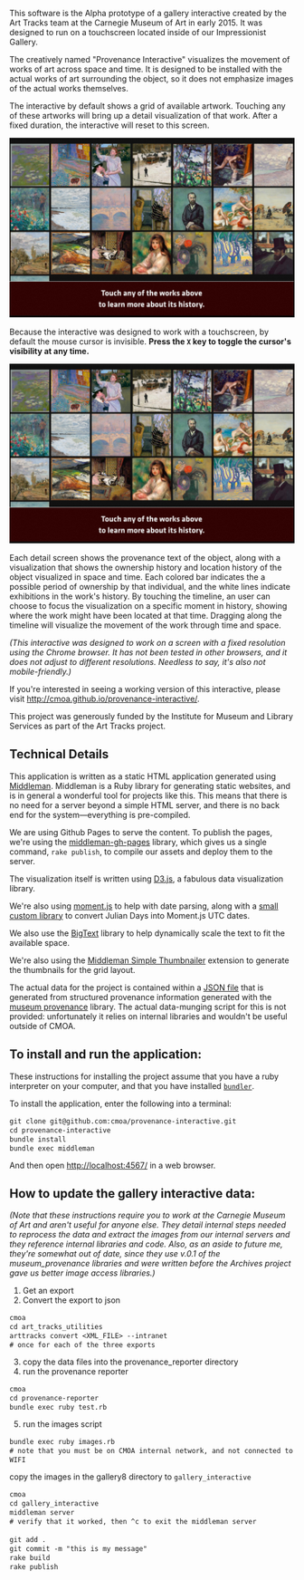 This software is the Alpha prototype of a gallery interactive created by the Art Tracks team at the Carnegie Museum of Art in early 2015.  It was designed to run on a touchscreen located inside of our Impressionist Gallery.

The creatively named "Provenance Interactive" visualizes the movement of works of art across space and time.  It is designed to be installed with the actual works of art surrounding the object, so it does not emphasize images of the actual works themselves.

The interactive by default shows a grid of available artwork.  Touching any of these artworks will bring up a detail visualization of that work.  After a fixed duration, the interactive will reset to this screen.

![Preview image of the introduction screen](docs/main_screen.png)

Because the interactive was designed to work with a touchscreen, by default the mouse cursor is invisible.  **Press the `X` key to toggle the cursor's visibility at any time.**  


![Preview image of a detail screen showing Paul Cézanne's Self Portrait and a map of the world with individual transaction locations marked with pins](docs/main_screen.png)

Each detail screen shows the provenance text of the object, along with a visualization that shows the ownership history and location history of the object visualized in space and time.  Each colored bar indicates the a possible period of ownership by that individual, and the white lines indicate exhibitions in the work's history.  By touching the timeline, an user can choose to focus the visualization on a specific moment in history, showing where the work might have been located at that time.  Dragging along the timeline will visualize the movement of the work through time and space.

*(This interactive was designed to work on a screen with a fixed resolution using the Chrome browser.  It has not been tested in other browsers, and it does not adjust to different resolutions.  Needless to say, it's also not mobile-friendly.)*

If you're interested in seeing a working version of this interactive, please visit <http://cmoa.github.io/provenance-interactive/>.

This project was generously funded by the Institute for Museum and Library Services as part of the Art Tracks project.


## Technical Details

This application is written as a static HTML application generated using [Middleman](https://middlemanapp.com).  Middleman is a Ruby library for generating static websites, and is in general a wonderful tool for projects like this.  This means that there is no need for a server beyond a simple HTML server, and there is no back end for the system—everything is pre-compiled.

We are using Github Pages to serve the content.  To publish the pages, we're using the [middleman-gh-pages](https://github.com/edgecase/middleman-gh-pages) library, which gives us a single command, `rake publish`, to compile our assets and deploy them to the server.

The visualization itself is written using [D3.js](https://d3js.org/), a fabulous data visualization library.  

We're also using [moment.js](http://momentjs.com/) to help with date parsing, along with a [small custom library](https://github.com/cmoa/provenance-interactive/blob/master/source/javascripts/_julian.js) to convert Julian Days into Moment.js UTC dates.  

We also use the [BigText](https://github.com/zachleat/bigtext) library to help dynamically scale the text to fit the available space.

We're also using the [Middleman Simple Thumbnailer](https://github.com/kubenstein/middleman-simple-thumbnailer) extension to generate the thumbnails for the grid layout.

The actual data for the project is contained within a [JSON file](https://github.com/cmoa/provenance-interactive/blob/master/source/data/collection.json) that is generated from structured provenance information generated with the [museum provenance](https://github.com/arttracks/museum_provenance) library.  The actual data-munging script for this is not provided: unfortunately it relies on internal libraries and wouldn't be useful outside of CMOA.

## To install and run the application:

These instructions for installing the project assume that you have a ruby interpreter on your computer, and that you have installed [`bundler`](http://bundler.io).  

To install the application, enter the following into a terminal:

    git clone git@github.com:cmoa/provenance-interactive.git
    cd provenance-interactive
    bundle install
    bundle exec middleman

And then open <http://localhost:4567/> in a web browser.

## How to update the gallery interactive data:

*(Note that these instructions require you to work at the Carnegie Museum of Art and aren't  useful for anyone else. They detail internal steps needed to reprocess the data and extract the images from our internal servers and they reference internal libraries and code.  Also, as an aside to future me, they're somewhat out of date, since they use v.0.1 of the museum_provenance libraries and were written before the Archives project gave us better image access libraries.)*


1. Get an export
2. Convert the export to json

```
cmoa
cd art_tracks_utilities
arttracks convert <XML_FILE> --intranet
# once for each of the three exports
```

3. copy the data files into the provenance_reporter directory
4. run the provenance reporter

```
cmoa
cd provenance-reporter
bundle exec ruby test.rb

```

5. run the images script

```
bundle exec ruby images.rb
# note that you must be on CMOA internal network, and not connected to WIFI
```

copy the images in the gallery8 directory to `gallery_interactive`

```
cmoa
cd gallery_interactive
middleman server
# verify that it worked, then ^c to exit the middleman server

git add .
git commit -m "this is my message"
rake build
rake publish
```